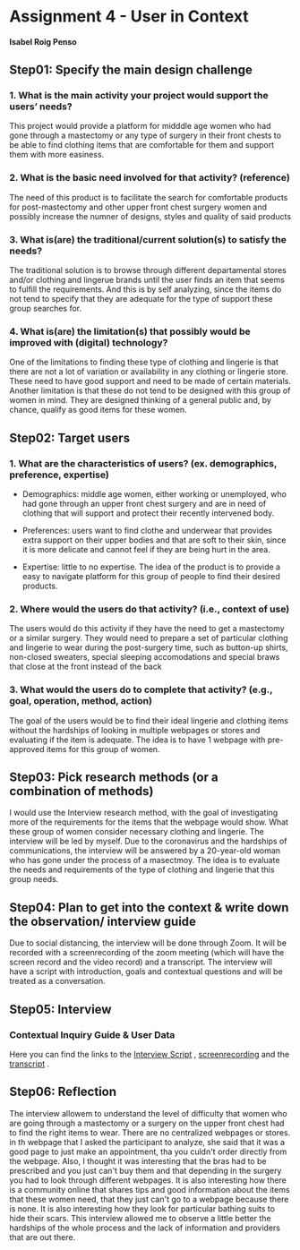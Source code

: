 # Assignment 4 - User in Context
#### Isabel Roig Penso


## Step01: Specify the main design challenge 
### 1. What is the main activity your project would support the users’ needs?
This project would provide a platform for midddle age women who had gone through a mastectomy or any type of surgery in their front chests to be able to find clothing items that are comfortable for them and support them with more easiness.

### 2. What is the basic need involved for that activity? (reference)
The need of this product is to facilitate the search for comfortable products for post-mastectomy and other upper front chest surgery women and possibly increase the numner of designs, styles and quality of said products


### 3. What is(are) the traditional/current solution(s) to satisfy the needs?
The traditional solution is to browse through different departamental stores and/or clothing and lingerue brands until the user finds an item that seems to fulfill the requirements. And this is by self analyzing, since the items do not tend to specify that they are adequate for the type of support these group searches for.

### 4. What is(are) the limitation(s) that possibly would be improved with (digital) technology?
One of the limitations to finding these type of clothing and lingerie is that there are not a lot of variation or availability in any clothing or lingerie store. These need to have good support and need to be made of certain materials. Another limitation is that these do not tend to be designed with this group of women in mind. They are designed thinking of a general public and, by chance, qualify as good items for these women.

## Step02: Target users 
### 1. What are the characteristics of users? (ex. demographics, preference, expertise) 
- Demographics: middle age women, either working or unemployed, who had gone through an upper front chest surgery and are in need of clothing that will support and protect their recently intervened body.

- Preferences: users want to find clothe and underwear that provides extra support on their upper bodies and that are soft to their skin, since it is more delicate and cannot feel if they are being hurt in the area.

- Expertise: little to no expertise. The idea of the product is to provide a easy to navigate platform for this group of people to find their desired products.

### 2. Where would the users do that activity? (i.e., context of use)
The users would do this activity if they have the need to get a mastectomy or a similar surgery. They would need to prepare a set of particular clothing and lingerie to wear during the post-surgery time, such as button-up shirts, non-closed sweaters, special sleeping accomodations and special braws that close at the front instead of the back

### 3. What would the users do to complete that activity? (e.g., goal, operation, method, action)
The goal of the users would be to find their ideal lingerie and clothing items without the hardships of looking in multiple webpages or stores and evaluating if the item is adequate. The idea is to have 1 webpage with pre-approved items for this group of women.

## Step03: Pick research methods (or a combination of methods) 
I would use the Interview research method, with the goal of investigating more of the requirements for the items that the webpage would show. What these group of women consider necessary clothing and lingerie. The interview will be led by myself. Due to the coronavirus and the hardships of communications, the interview will be answered by a 20-year-old woman who has gone under the process of a masectmoy. The idea is to evaluate the needs and requirements of the type of clothing and lingerie that this group needs.


## Step04: Plan to get into the context & write down the observation/ interview guide 
Due to social distancing, the interview will be done through Zoom. It will be recorded with a screenrecording of the zoom meeting (which will have the screen record and the video record) and a transcript. The interview will have a script with introduction, goals and contextual questions and will be treated as a conversation. 

## Step05: Interview

### Contextual Inquiry Guide & User Data
Here you can find the links to the [Interview Script](https://docs.google.com/document/d/1EbW0K3oWbI_InY35v1aXQf4uXqmHUSxalwX8nGP6FUA/edit?usp=sharing) , [screenrecording](https://drive.google.com/file/d/1wl4avJELRRw2rRG35emUnuoJrf6Euonc/view?usp=sharing) and the [transcript](https://docs.google.com/document/d/1WvsR7wjkicIgwP6COnxVspH_7E9FDstv3ltulCPSM_A/edit?usp=sharing) . 

## Step06: Reflection
The interview allowem to understand the level of difficulty that women who are going through a mastectomy or a surgery on the upper front chest had to find the right items  to wear. There are no centralized webpages or stores. in th webpage that I asked the participant to analyze, she said that it was a good page to just make an appointment, tha you culdn't order directly from the webpage. Also, I thought it was interesting that the bras had to be prescribed and you just can't buy them and that depending in the surgery you had to look through different webpages. It is also interesting how there is a community online that shares tips and good information about the items that these women need, that they just can't go to a webpage because there is none. It is also interesting how they look for particular bathing suits to hide their scars. This interview allowed me to observe a little better the hardships of the whole process and the lack of information and providers that are out there.
